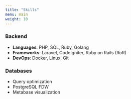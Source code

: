 ```yaml
---
title: "Skills"
menu: main
weight: 10
---
```


### Backend

- **Languages**: PHP, SQL, Ruby, Golang
- **Frameworks**: Laravel, CodeIgniter, Ruby on Rails (RoR)
- **DevOps**: Docker, Linux, Git

### Databases

- Query optimization
- PostgreSQL FDW
- Metabase visualization
